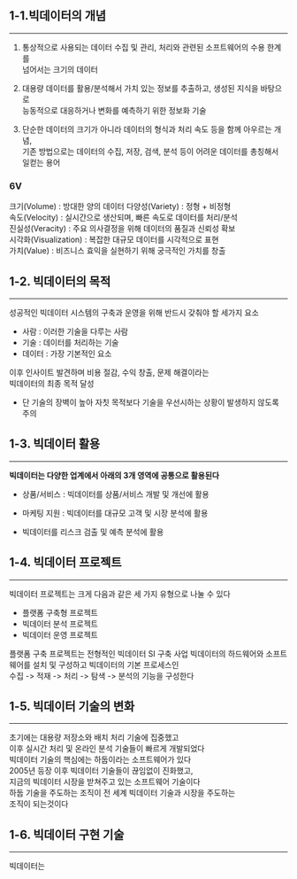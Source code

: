 ## 1-1.빅데이터의 개념
___
1. 통상적으로 사용되는 데이터 수집 및 관리, 처리와 관련된 소프트웨어의 수용 한계를  
  넘어서는 크기의 데이터  


2. 대용량 데이터를 활용/분석해서 가치 있는 정보를 추출하고, 생성된 지식을 바탕으로  
  능동적으로 대응하거나 변화를 예측하기 위한 정보화 기술


3. 단순한 데이터의 크기가 아니라 데이터의 형식과 처리 속도 등을 함께 아우르는 개념,  
  기존 방법으로는 데이터의 수집, 저장, 검색, 분석 등이 어려운 데이터를 총칭해서 일컫는 용어

### 6V
크기(Volume) : 방대한 양의 데이터
다양성(Variety) : 정형 + 비정형  
속도(Velocity) : 실시간으로 생산되며, 빠른 속도로 데이터를 처리/분석    
진실성(Veracity) : 주요 의사결정을 위해 데이터의 품질과 신뢰성 확보   
시각화(Visualization) : 복잡한 대규모 데이터를 시각적으로 표현   
가치(Value) : 비즈니스 효익을 실현하기 위해 궁극적인 가치를 창출  

## 1-2. 빅데이터의 목적  
___
성공적인 빅데이터 시스템의 구축과 운영을 위해 반드시 갖춰야 할 세가지 요소
- 사람 : 이러한 기술을 다루는 사람
- 기술 : 데이터를 처리하는 기술
- 데이터 : 가장 기본적인 요소

이후 인사이트 발견하며 비용 절감, 수익 창출, 문제 해결이라는  
빅데이터의 최종 목적 달성  

* 단 기술의 장벽이 높아 자칫 목적보다 기술을 우선시하는 상황이 발생하지 않도록 주의  

## 1-3. 빅데이터 활용  
___
**빅데이터는 다양한 업계에서 아래의 3개 영역에 공통으로 활용된다**  
- 상품/서비스 : 빅데이터를 상품/서비스 개발 및 개선에 활용  


- 마케팅 지원 : 빅데이터를 대규모 고객 및 시장 분석에 활용  


- 빅데이터를 리스크 검출 및 예측 분석에 활용 

## 1-4. 빅데이터 프로젝트  
___
빅데이터 프로젝트는 크게 다음과 같은 세 가지 유형으로 나눌 수 있다
- 플랫폼 구축형 프로젝트
- 빅데이터 분석 프로젝트
- 빅데이터 운영 프로젝트

플랫폼 구축 프로젝트는 전형적인 빅데이터 SI 구축 사업
빅데이터의 하드웨어와 소프트웨어를 설치 및 구성하고 빅데이터의 기본 프로세스인   
수집 -> 적재 -> 처리 -> 탐색 -> 분석의 기능을 구성한다

## 1-5. 빅데이터 기술의 변화
___
초기에는 대용량 저장소와 배치 처리 기술에 집중했고  
이후 실시간 처리 및 온라인 분석 기술들이 빠르게 개발되었다   
빅데이터 기술의 핵심에는 하둡이라는 소프트웨어가 있다  
2005년 등장 이후 빅데이터 기술들이 끊임없이 진화했고,  
지금의 빅데이터 시장을 받쳐주고 있는 소프트웨어 기술이다  
하둡 기술을 주도하는 조직이 전 세계 빅데이터 기술과 시장을 주도하는  
조직이 되는것이다

## 1-6. 빅데이터 구현 기술  
___
빅데이터는


